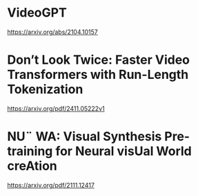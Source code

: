 # VideoGPT
https://arxiv.org/abs/2104.10157

# Don’t Look Twice: Faster Video Transformers with Run-Length Tokenization
https://arxiv.org/pdf/2411.05222v1

# NU¨ WA: Visual Synthesis Pre-training for Neural visUal World creAtion
https://arxiv.org/pdf/2111.12417
